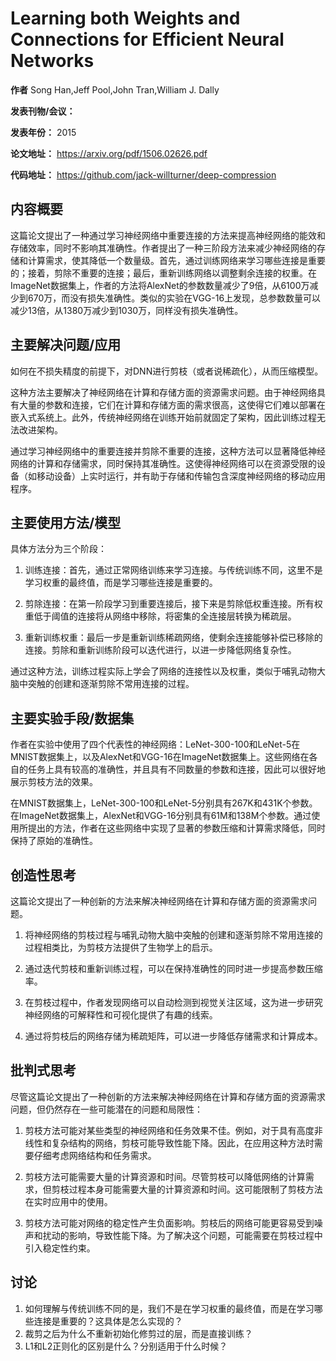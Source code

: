 # Learning both Weights and Connections for Efficient Neural Networks

**作者** Song Han,Jeff Pool,John Tran,William J. Dally

**发表刊物/会议：** 

**发表年份：** 2015

**论文地址：** https://arxiv.org/pdf/1506.02626.pdf

**代码地址：** https://github.com/jack-willturner/deep-compression

## 内容概要

这篇论文提出了一种通过学习神经网络中重要连接的方法来提高神经网络的能效和存储效率，同时不影响其准确性。作者提出了一种三阶段方法来减少神经网络的存储和计算需求，使其降低一个数量级。首先，通过训练网络来学习哪些连接是重要的；接着，剪除不重要的连接；最后，重新训练网络以调整剩余连接的权重。在ImageNet数据集上，作者的方法将AlexNet的参数数量减少了9倍，从6100万减少到670万，而没有损失准确性。类似的实验在VGG-16上发现，总参数数量可以减少13倍，从1380万减少到1030万，同样没有损失准确性。

## 主要解决问题/应用

如何在不损失精度的前提下，对DNN进行剪枝（或者说稀疏化），从而压缩模型。

这种方法主要解决了神经网络在计算和存储方面的资源需求问题。由于神经网络具有大量的参数和连接，它们在计算和存储方面的需求很高，这使得它们难以部署在嵌入式系统上。此外，传统神经网络在训练开始前就固定了架构，因此训练过程无法改进架构。

通过学习神经网络中的重要连接并剪除不重要的连接，这种方法可以显著降低神经网络的计算和存储需求，同时保持其准确性。这使得神经网络可以在资源受限的设备（如移动设备）上实时运行，并有助于存储和传输包含深度神经网络的移动应用程序。

## 主要使用方法/模型

具体方法分为三个阶段：

1. 训练连接：首先，通过正常网络训练来学习连接。与传统训练不同，这里不是学习权重的最终值，而是学习哪些连接是重要的。

2. 剪除连接：在第一阶段学习到重要连接后，接下来是剪除低权重连接。所有权重低于阈值的连接将从网络中移除，将密集的全连接层转换为稀疏层。

3. 重新训练权重：最后一步是重新训练稀疏网络，使剩余连接能够补偿已移除的连接。剪除和重新训练阶段可以迭代进行，以进一步降低网络复杂性。

通过这种方法，训练过程实际上学会了网络的连接性以及权重，类似于哺乳动物大脑中突触的创建和逐渐剪除不常用连接的过程。

## 主要实验手段/数据集

作者在实验中使用了四个代表性的神经网络：LeNet-300-100和LeNet-5在MNIST数据集上，以及AlexNet和VGG-16在ImageNet数据集上。这些网络在各自的任务上具有较高的准确性，并且具有不同数量的参数和连接，因此可以很好地展示剪枝方法的效果。

在MNIST数据集上，LeNet-300-100和LeNet-5分别具有267K和431K个参数。在ImageNet数据集上，AlexNet和VGG-16分别具有61M和138M个参数。通过使用所提出的方法，作者在这些网络中实现了显著的参数压缩和计算需求降低，同时保持了原始的准确性。

## 创造性思考

这篇论文提出了一种创新的方法来解决神经网络在计算和存储方面的资源需求问题。

1. 将神经网络的剪枝过程与哺乳动物大脑中突触的创建和逐渐剪除不常用连接的过程相类比，为剪枝方法提供了生物学上的启示。

2. 通过迭代剪枝和重新训练过程，可以在保持准确性的同时进一步提高参数压缩率。

3. 在剪枝过程中，作者发现网络可以自动检测到视觉关注区域，这为进一步研究神经网络的可解释性和可视化提供了有趣的线索。

4. 通过将剪枝后的网络存储为稀疏矩阵，可以进一步降低存储需求和计算成本。


## 批判式思考

尽管这篇论文提出了一种创新的方法来解决神经网络在计算和存储方面的资源需求问题，但仍然存在一些可能潜在的问题和局限性：

1. 剪枝方法可能对某些类型的神经网络和任务效果不佳。例如，对于具有高度非线性和复杂结构的网络，剪枝可能导致性能下降。因此，在应用这种方法时需要仔细考虑网络结构和任务需求。

2. 剪枝方法可能需要大量的计算资源和时间。尽管剪枝可以降低网络的计算需求，但剪枝过程本身可能需要大量的计算资源和时间。这可能限制了剪枝方法在实时应用中的使用。

3. 剪枝方法可能对网络的稳定性产生负面影响。剪枝后的网络可能更容易受到噪声和扰动的影响，导致性能下降。为了解决这个问题，可能需要在剪枝过程中引入稳定性约束。


## 讨论 

1. 如何理解与传统训练不同的是，我们不是在学习权重的最终值，而是在学习哪些连接是重要的？这具体是怎么实现的？
2. 裁剪之后为什么不重新初始化修剪过的层，而是直接训练？
3. L1和L2正则化的区别是什么？分别适用于什么时候？







